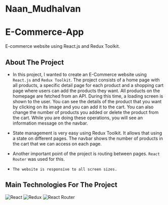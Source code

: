 # Naan_Mudhalvan
# E-Commerce-App
E-commerce website using React.js and Redux Toolkit.

## About The Project
* In this project, I wanted to create an E-Commerce website using `React.js` and `Redux Toolkit`. 
The project consists of a home page with all products, a specific detail page for each product 
and a shopping cart page where users can add the products they want. 
All products on the homepage are fetched from an API. During this time, a loading screen is shown to the user.
You can see the details of the product that you want by clicking on its image and you can add it to the cart. 
You can also change the number of products you added or delete the product from the cart. 
While you are doing these operations, you will see an information message on the navbar. 

* State management is very easy using Redux Toolkit. It allows that using a state on different pages.
The navbar shows the number of products in the cart that we can access on each page.

* Another important point of the project is routing between pages. `React Router` was used for this.

* `The website is responsive to all screen sizes.`

## Main Technologies For The Project
![React](https://img.shields.io/badge/react-%2320232a.svg?style=for-the-badge&logo=react&logoColor=%2361DAFB)
![Redux](https://img.shields.io/badge/redux-%23593d88.svg?style=for-the-badge&logo=redux&logoColor=white)
![React Router](https://img.shields.io/badge/React_Router-CA4245?style=for-the-badge&logo=react-router&logoColor=white)
